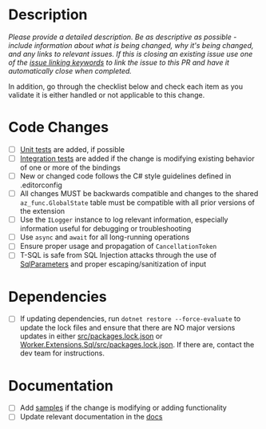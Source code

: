 # Description

*Please provide a detailed description. Be as descriptive as possible - include information about what is being changed,
why it's being changed, and any links to relevant issues. If this is closing an existing issue use one of the [issue linking keywords](https://docs.github.com/issues/tracking-your-work-with-issues/using-issues/linking-a-pull-request-to-an-issue#linking-a-pull-request-to-an-issue-using-a-keyword) to link the issue to this PR and have it automatically close when completed.*

In addition, go through the checklist below and check each item as you validate it is either handled or not applicable to this change.

# Code Changes

- [ ] [Unit tests](https://github.com/Azure/azure-functions-sql-extension/tree/main/test/Unit) are added, if possible
- [ ] [Integration tests](https://github.com/Azure/azure-functions-sql-extension/tree/main/test/Integration)  are added if the change is modifying existing behavior of one or more of the bindings
- [ ] New or changed code follows the C# style guidelines defined in .editorconfig
- [ ] All changes MUST be backwards compatible and changes to the shared `az_func.GlobalState` table must be compatible with all prior versions of the extension
- [ ] Use the `ILogger` instance to log relevant information, especially information useful for debugging or troubleshooting
- [ ] Use `async` and `await` for all long-running operations
- [ ] Ensure proper usage and propagation of `CancellationToken`
- [ ] T-SQL is safe from SQL Injection attacks through the use of [SqlParameters](https://learn.microsoft.com/dotnet/api/microsoft.data.sqlclient.sqlparameter) and proper escaping/sanitization of input

# Dependencies

- [ ] If updating dependencies, run `dotnet restore --force-evaluate` to update the lock files and ensure that there are NO major versions updates in either [src/packages.lock.json](https://github.com/Azure/azure-functions-sql-extension/blob/main/src/packages.lock.json) or [Worker.Extensions.Sql/src/packages.lock.json](https://github.com/Azure/azure-functions-sql-extension/blob/main/Worker.Extensions.Sql/src/packages.lock.json). If there are, contact the dev team for instructions.

# Documentation

- [ ] Add [samples](https://github.com/Azure/azure-functions-sql-extension/tree/main/samples) if the change is modifying or adding functionality
- [ ] Update relevant documentation in the [docs](https://github.com/Azure/azure-functions-sql-extension/tree/main/docs)
